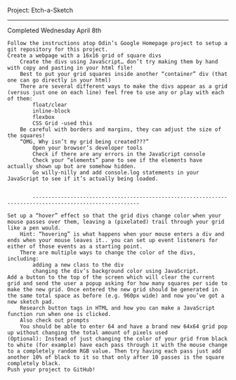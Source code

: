 Project: Etch-a-Sketch



------------------------------------------------------------------------------------------------------------------
 Completed Wednesday April 8th

    Follow the instructions atop Odin’s Google Homepage project to setup a git repository for this project.
    Create a webpage with a 16x16 grid of square divs
        Create the divs using JavaScript… don’t try making them by hand with copy and pasting in your html file!
        Best to put your grid squares inside another “container” div (that one can go directly in your html)
        There are several different ways to make the divs appear as a grid (versus just one on each line) feel free to use any or play with each of them:
            float/clear
            inline-block
            flexbox
            CSS Grid -used this
        Be careful with borders and margins, they can adjust the size of the squares!
        “OMG, Why isn’t my grid being created???”
            Open your browser’s developer tools
            Check if there are any errors in the JavaScript console
            Check your “elements” pane to see if the elements have actually shown up but are somehow hidden.
            Go willy-nilly and add console.log statements in your JavaScript to see if it’s actually being loaded.


            --------------------------------------------------------------------------------------------------------

    Set up a “hover” effect so that the grid divs change color when your mouse passes over them, leaving a (pixelated) trail through your grid like a pen would.
        Hint: “hovering” is what happens when your mouse enters a div and ends when your mouse leaves it.. you can set up event listeners for either of those events as a starting point.
        There are multiple ways to change the color of the divs, including:
            adding a new class to the div
            changing the div’s background color using JavaScript.
    Add a button to the top of the screen which will clear the current grid and send the user a popup asking for how many squares per side to make the new grid. Once entered the new grid should be generated in the same total space as before (e.g. 960px wide) and now you’ve got a new sketch pad.
        Research button tags in HTML and how you can make a JavaScript function run when one is clicked.
        Also check out prompts
        You should be able to enter 64 and have a brand new 64x64 grid pop up without changing the total amount of pixels used
    (Optional): Instead of just changing the color of your grid from black to white (for example) have each pass through it with the mouse change to a completely random RGB value. Then try having each pass just add another 10% of black to it so that only after 10 passes is the square completely black.
    Push your project to GitHub!

